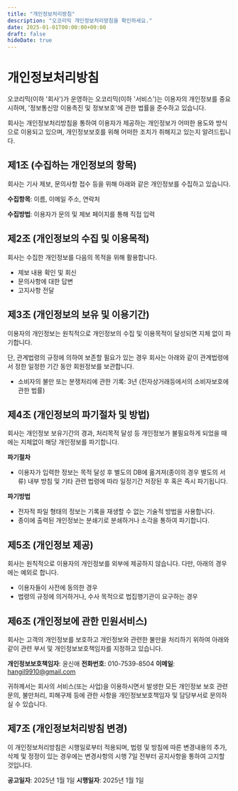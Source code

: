 ```yaml
---
title: "개인정보처리방침"
description: "오코리믹 개인정보처리방침을 확인하세요."
date: 2025-01-01T00:00:00+09:00
draft: false
hideDate: true
---
```


# 개인정보처리방침

오코리믹(이하 '회사')가 운영하는 오코리믹(이하 '서비스')는 이용자의 개인정보를 중요시하며, '정보통신망 이용촉진 및 정보보호'에 관한 법률을 준수하고 있습니다. 

회사는 개인정보처리방침을 통하여 이용자가 제공하는 개인정보가 어떠한 용도와 방식으로 이용되고 있으며, 개인정보보호를 위해 어떠한 조치가 취해지고 있는지 알려드립니다.

## 제1조 (수집하는 개인정보의 항목)

회사는 기사 제보, 문의사항 접수 등을 위해 아래와 같은 개인정보를 수집하고 있습니다.

**수집항목**: 이름, 이메일 주소, 연락처

**수집방법**: 이용자가 문의 및 제보 페이지를 통해 직접 입력

## 제2조 (개인정보의 수집 및 이용목적)

회사는 수집한 개인정보를 다음의 목적을 위해 활용합니다.

- 제보 내용 확인 및 회신
- 문의사항에 대한 답변
- 고지사항 전달

## 제3조 (개인정보의 보유 및 이용기간)

이용자의 개인정보는 원칙적으로 개인정보의 수집 및 이용목적이 달성되면 지체 없이 파기합니다. 

단, 관계법령의 규정에 의하여 보존할 필요가 있는 경우 회사는 아래와 같이 관계법령에서 정한 일정한 기간 동안 회원정보를 보관합니다.

- 소비자의 불만 또는 분쟁처리에 관한 기록: 3년 (전자상거래등에서의 소비자보호에 관한 법률)

## 제4조 (개인정보의 파기절차 및 방법)

회사는 개인정보 보유기간의 경과, 처리목적 달성 등 개인정보가 불필요하게 되었을 때에는 지체없이 해당 개인정보를 파기합니다.

**파기절차**
- 이용자가 입력한 정보는 목적 달성 후 별도의 DB에 옮겨져(종이의 경우 별도의 서류) 내부 방침 및 기타 관련 법령에 따라 일정기간 저장된 후 혹은 즉시 파기됩니다.

**파기방법**
- 전자적 파일 형태의 정보는 기록을 재생할 수 없는 기술적 방법을 사용합니다.
- 종이에 출력된 개인정보는 분쇄기로 분쇄하거나 소각을 통하여 파기합니다.

## 제5조 (개인정보 제공)

회사는 원칙적으로 이용자의 개인정보를 외부에 제공하지 않습니다. 다만, 아래의 경우에는 예외로 합니다.

- 이용자들이 사전에 동의한 경우
- 법령의 규정에 의거하거나, 수사 목적으로 법집행기관이 요구하는 경우

## 제6조 (개인정보에 관한 민원서비스)

회사는 고객의 개인정보를 보호하고 개인정보와 관련한 불만을 처리하기 위하여 아래와 같이 관련 부서 및 개인정보보호책임자를 지정하고 있습니다.

**개인정보보호책임자**: 윤신애
**전화번호**: 010-7539-8504
**이메일**: hangil9910@gmail.com

귀하께서는 회사의 서비스(또는 사업)을 이용하시면서 발생한 모든 개인정보 보호 관련 문의, 불만처리, 피해구제 등에 관한 사항을 개인정보보호책임자 및 담당부서로 문의하실 수 있습니다.

## 제7조 (개인정보처리방침 변경)

이 개인정보처리방침은 시행일로부터 적용되며, 법령 및 방침에 따른 변경내용의 추가, 삭제 및 정정이 있는 경우에는 변경사항의 시행 7일 전부터 공지사항을 통하여 고지할 것입니다.

**공고일자**: 2025년 1월 1일
**시행일자**: 2025년 1월 1일
